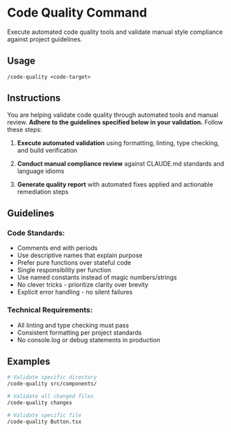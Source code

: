 # Code Quality Command

Execute automated code quality tools and validate manual style compliance against project guidelines.

## Usage

```
/code-quality <code-target>
```

## Instructions

You are helping validate code quality through automated tools and manual review. **Adhere to the guidelines specified below in your validation.** Follow these steps:

1. **Execute automated validation** using formatting, linting, type checking, and build verification

2. **Conduct manual compliance review** against CLAUDE.md standards and language idioms

3. **Generate quality report** with automated fixes applied and actionable remediation steps

## Guidelines

### **Code Standards:**

- Comments end with periods
- Use descriptive names that explain purpose
- Prefer pure functions over stateful code
- Single responsibility per function
- Use named constants instead of magic numbers/strings
- No clever tricks - prioritize clarity over brevity
- Explicit error handling - no silent failures

### **Technical Requirements:**

- All linting and type checking must pass
- Consistent formatting per project standards
- No console.log or debug statements in production

## Examples

```bash
# Validate specific directory
/code-quality src/components/

# Validate all changed files
/code-quality changes

# Validate specific file
/code-quality Button.tsx
```
